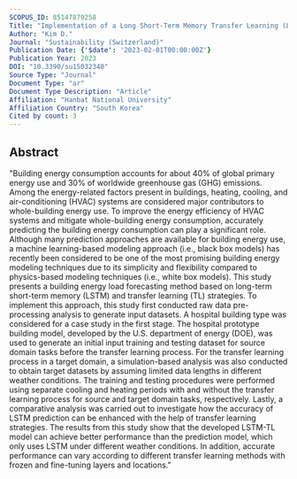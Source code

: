 ```yaml
---
SCOPUS_ID: 85147879258
Title: "Implementation of a Long Short-Term Memory Transfer Learning (LSTM-TL)-Based Data-Driven Model for Building Energy Demand Forecasting"
Author: "Kim D."
Journal: "Sustainability (Switzerland)"
Publication Date: {'$date': '2023-02-01T00:00:00Z'}
Publication Year: 2023
DOI: "10.3390/su15032340"
Source Type: "Journal"
Document Type: "ar"
Document Type Description: "Article"
Affiliation: "Hanbat National University"
Affiliation Country: "South Korea"
Cited by count: 3
---
```


## Abstract
"Building energy consumption accounts for about 40% of global primary energy use and 30% of worldwide greenhouse gas (GHG) emissions. Among the energy-related factors present in buildings, heating, cooling, and air-conditioning (HVAC) systems are considered major contributors to whole-building energy use. To improve the energy efficiency of HVAC systems and mitigate whole-building energy consumption, accurately predicting the building energy consumption can play a significant role. Although many prediction approaches are available for building energy use, a machine learning-based modeling approach (i.e., black box models) has recently been considered to be one of the most promising building energy modeling techniques due to its simplicity and flexibility compared to physics-based modeling techniques (i.e., white box models). This study presents a building energy load forecasting method based on long-term short-term memory (LSTM) and transfer learning (TL) strategies. To implement this approach, this study first conducted raw data pre-processing analysis to generate input datasets. A hospital building type was considered for a case study in the first stage. The hospital prototype building model, developed by the U.S. department of energy (DOE), was used to generate an initial input training and testing dataset for source domain tasks before the transfer learning process. For the transfer learning process in a target domain, a simulation-based analysis was also conducted to obtain target datasets by assuming limited data lengths in different weather conditions. The training and testing procedures were performed using separate cooling and heating periods with and without the transfer learning process for source and target domain tasks, respectively. Lastly, a comparative analysis was carried out to investigate how the accuracy of LSTM prediction can be enhanced with the help of transfer learning strategies. The results from this study show that the developed LSTM-TL model can achieve better performance than the prediction model, which only uses LSTM under different weather conditions. In addition, accurate performance can vary according to different transfer learning methods with frozen and fine-tuning layers and locations."
